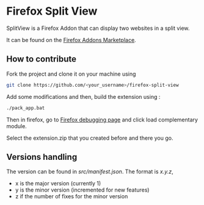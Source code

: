 # Firefox Split View

SplitView is a Firefox Addon that can display two websites in a split view.

It can be found on the [Firefox Addons Marketplace]("https://addons.mozilla.org/fr/firefox/addon/splitview/").


## How to contribute

Fork the project and clone it on your machine using

```sh
git clone https://github.com/<your_username>/firefox-split-view
```

Add some modifications and then, build the extension using :

```sh
./pack_app.bat
```

Then in firefox, go to [Firefox debugging page]("about:debugging#/runtime/this-firefox") and click load complementary module.

Select the extension.zip that you created before and there you go.


## Versions handling

The version can be found in _src/manifest.json_.
The format is _x.y.z_, 
- x is the major version (currently 1)
- y is the minor version (incremented for new features)
- z if the number of fixes for the minor version
